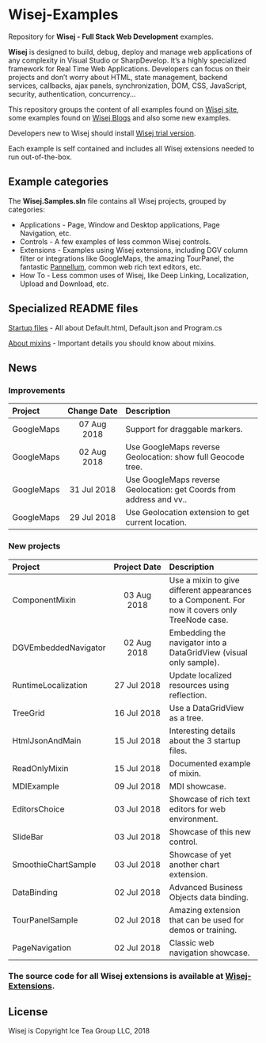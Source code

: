 Wisej-Examples
====

Repository for __Wisej - Full Stack Web Development__ examples.

__Wisej__ is designed to build, debug, deploy and manage web applications of any complexity in Visual Studio or SharpDevelop. It’s a highly specialized framework for Real Time Web Applications. Developers can focus on their projects and don’t worry about HTML, state management, backend services, callbacks, ajax panels, synchronization, DOM, CSS, JavaScript, security, authentication, concurrency...

This repository groups the content of all examples found on [Wisej site](https://wisej.com/examples/), some examples found on [Wisej Blogs](https://wisej.com/category/blog/) and also some new examples.

Developers new to Wisej should install [Wisej trial version](https://wisej.com/#buy).

Each example is self contained and includes all Wisej extensions needed to run out-of-the-box.

## Example categories

The __Wisej.Samples.sln__ file contains all Wisej projects, grouped by categories:
* Applications - Page, Window and Desktop applications, Page Navigation, etc.
* Controls - A few examples of less common Wisej controls.
* Extensions - Examples using Wisej extensions, including DGV column filter or integrations like GoogleMaps, the amazing TourPanel, the fantastic [Pannellum](http://demo.wisej.com:8080/Pannellum.html), common web rich text editors, etc.
* How To - Less common uses of Wisej, like Deep Linking, Localization, Upload and Download, etc.

## Specialized README files
[Startup files](https://github.com/iceteagroup/wisej-examples/blob/master/HtmlJsonAndMain/README.md) - All about Default.html, Default.json and Program.cs

[About mixins](https://github.com/iceteagroup/wisej-examples/blob/master/ReadOnlyMixin/README.md) - Important details you should know about mixins.

## News

### Improvements

| Project | Change&nbsp;Date | Description |
| :--- | :---: | :--- |
| GoogleMaps | 07 Aug 2018 | Support for draggable markers. |
| GoogleMaps | 02 Aug 2018 | Use GoogleMaps reverse Geolocation: show full Geocode tree. |
| GoogleMaps | 31 Jul 2018 | Use GoogleMaps reverse Geolocation: get Coords from address and vv.. |
| GoogleMaps | 29 Jul 2018 | Use Geolocation extension to get current location. |

### New projects

| Project | Project&nbsp;Date | Description |
| :--- | :---: | :--- |
| ComponentMixin | 03 Aug 2018 | Use a mixin to give different appearances to a Component. For now it covers only TreeNode case. |
| DGVEmbeddedNavigator | 02 Aug 2018 | Embedding the navigator into a DataGridView (visual only sample). |
| RuntimeLocalization | 27 Jul 2018 | Update localized resources using reflection. |
| TreeGrid | 16 Jul 2018 | Use a DataGridView as a tree. |
| HtmlJsonAndMain | 15 Jul 2018 | Interesting details about the 3 startup files. |
| ReadOnlyMixin | 15 Jul 2018 | Documented example of mixin. |
| MDIExample | 09 Jul 2018 | MDI showcase. |
| EditorsChoice | 03 Jul 2018 | Showcase of rich text editors for web environment. |
| SlideBar | 03 Jul 2018 | Showcase of this new control. |
| SmoothieChartSample | 03 Jul 2018 | Showcase of yet another chart extension. |
| DataBinding | 02 Jul 2018 | Advanced Business Objects data binding. |
| TourPanelSample | 02 Jul 2018 | Amazing extension that can be used for demos or training. |
| PageNavigation | 02 Jul 2018 | Classic web navigation showcase. |

### The source code for all Wisej extensions is available at [Wisej-Extensions](https://github.com/iceteagroup/wisej-extensions).

License
-------
Wisej is Copyright Ice Tea Group LLC, 2018
